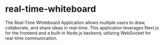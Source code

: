 # real-time-whiteboard
The Real-Time Whiteboard Application allows multiple users to draw, collaborate, and share ideas in real-time. This application leverages Next.js for the frontend and a built-in Node.js backend, utilizing WebSocket for real-time communication.
